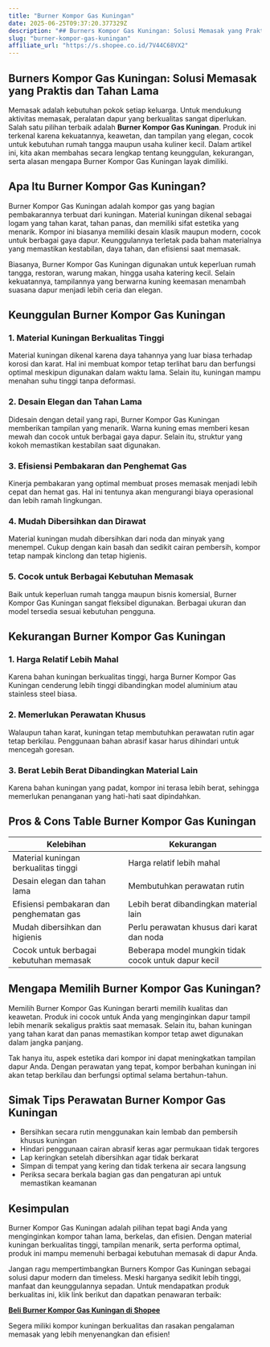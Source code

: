```yaml
---
title: "Burner Kompor Gas Kuningan"
date: 2025-06-25T09:37:20.377329Z
description: "## Burners Kompor Gas Kuningan: Solusi Memasak yang Praktis dan Tahan Lama..."
slug: "burner-kompor-gas-kuningan"
affiliate_url: "https://s.shopee.co.id/7V44C68VX2"
---
```

## Burners Kompor Gas Kuningan: Solusi Memasak yang Praktis dan Tahan Lama

Memasak adalah kebutuhan pokok setiap keluarga. Untuk mendukung aktivitas memasak, peralatan dapur yang berkualitas sangat diperlukan. Salah satu pilihan terbaik adalah **Burner Kompor Gas Kuningan**. Produk ini terkenal karena kekuatannya, keawetan, dan tampilan yang elegan, cocok untuk kebutuhan rumah tangga maupun usaha kuliner kecil. Dalam artikel ini, kita akan membahas secara lengkap tentang keunggulan, kekurangan, serta alasan mengapa Burner Kompor Gas Kuningan layak dimiliki.

## Apa Itu Burner Kompor Gas Kuningan?

Burner Kompor Gas Kuningan adalah kompor gas yang bagian pembakarannya terbuat dari kuningan. Material kuningan dikenal sebagai logam yang tahan karat, tahan panas, dan memiliki sifat estetika yang menarik. Kompor ini biasanya memiliki desain klasik maupun modern, cocok untuk berbagai gaya dapur. Keunggulannya terletak pada bahan materialnya yang memastikan kestabilan, daya tahan, dan efisiensi saat memasak.

Biasanya, Burner Kompor Gas Kuningan digunakan untuk keperluan rumah tangga, restoran, warung makan, hingga usaha katering kecil. Selain kekuatannya, tampilannya yang berwarna kuning keemasan menambah suasana dapur menjadi lebih ceria dan elegan.

## Keunggulan Burner Kompor Gas Kuningan

### 1. Material Kuningan Berkualitas Tinggi

Material kuningan dikenal karena daya tahannya yang luar biasa terhadap korosi dan karat. Hal ini membuat kompor tetap terlihat baru dan berfungsi optimal meskipun digunakan dalam waktu lama. Selain itu, kuningan mampu menahan suhu tinggi tanpa deformasi.

### 2. Desain Elegan dan Tahan Lama

Didesain dengan detail yang rapi, Burner Kompor Gas Kuningan memberikan tampilan yang menarik. Warna kuning emas memberi kesan mewah dan cocok untuk berbagai gaya dapur. Selain itu, struktur yang kokoh memastikan kestabilan saat digunakan.

### 3. Efisiensi Pembakaran dan Penghemat Gas

Kinerja pembakaran yang optimal membuat proses memasak menjadi lebih cepat dan hemat gas. Hal ini tentunya akan mengurangi biaya operasional dan lebih ramah lingkungan.

### 4. Mudah Dibersihkan dan Dirawat

Material kuningan mudah dibersihkan dari noda dan minyak yang menempel. Cukup dengan kain basah dan sedikit cairan pembersih, kompor tetap nampak kinclong dan tetap higienis.

### 5. Cocok untuk Berbagai Kebutuhan Memasak

Baik untuk keperluan rumah tangga maupun bisnis komersial, Burner Kompor Gas Kuningan sangat fleksibel digunakan. Berbagai ukuran dan model tersedia sesuai kebutuhan pengguna.

## Kekurangan Burner Kompor Gas Kuningan

### 1. Harga Relatif Lebih Mahal

Karena bahan kuningan berkualitas tinggi, harga Burner Kompor Gas Kuningan cenderung lebih tinggi dibandingkan model aluminium atau stainless steel biasa.

### 2. Memerlukan Perawatan Khusus

Walaupun tahan karat, kuningan tetap membutuhkan perawatan rutin agar tetap berkilau. Penggunaan bahan abrasif kasar harus dihindari untuk mencegah goresan.

### 3. Berat Lebih Berat Dibandingkan Material Lain

Karena bahan kuningan yang padat, kompor ini terasa lebih berat, sehingga memerlukan penanganan yang hati-hati saat dipindahkan.

## Pros & Cons Table Burner Kompor Gas Kuningan

| Kelebihan                                   | Kekurangan                                          |
|----------------------------------------------|-----------------------------------------------------|
| Material kuningan berkualitas tinggi         | Harga relatif lebih mahal                          |
| Desain elegan dan tahan lama                | Membutuhkan perawatan rutin                        |
| Efisiensi pembakaran dan penghematan gas    | Lebih berat dibandingkan material lain            |
| Mudah dibersihkan dan higienis             | Perlu perawatan khusus dari karat dan noda        |
| Cocok untuk berbagai kebutuhan memasak    | Beberapa model mungkin tidak cocok untuk dapur kecil |

## Mengapa Memilih Burner Kompor Gas Kuningan?

Memilih Burner Kompor Gas Kuningan berarti memilih kualitas dan keawetan. Produk ini cocok untuk Anda yang menginginkan dapur tampil lebih menarik sekaligus praktis saat memasak. Selain itu, bahan kuningan yang tahan karat dan panas memastikan kompor tetap awet digunakan dalam jangka panjang.

Tak hanya itu, aspek estetika dari kompor ini dapat meningkatkan tampilan dapur Anda. Dengan perawatan yang tepat, kompor berbahan kuningan ini akan tetap berkilau dan berfungsi optimal selama bertahun-tahun.

## Simak Tips Perawatan Burner Kompor Gas Kuningan

- Bersihkan secara rutin menggunakan kain lembab dan pembersih khusus kuningan
- Hindari penggunaan cairan abrasif keras agar permukaan tidak tergores
- Lap keringkan setelah dibersihkan agar tidak berkarat
- Simpan di tempat yang kering dan tidak terkena air secara langsung
- Periksa secara berkala bagian gas dan pengaturan api untuk memastikan keamanan

## Kesimpulan

Burner Kompor Gas Kuningan adalah pilihan tepat bagi Anda yang menginginkan kompor tahan lama, berkelas, dan efisien. Dengan material kuningan berkualitas tinggi, tampilan menarik, serta performa optimal, produk ini mampu memenuhi berbagai kebutuhan memasak di dapur Anda.

Jangan ragu mempertimbangkan Burners Kompor Gas Kuningan sebagai solusi dapur modern dan timeless. Meski harganya sedikit lebih tinggi, manfaat dan keunggulannya sepadan. Untuk mendapatkan produk berkualitas ini, klik link berikut dan dapatkan penawaran terbaik:

[**Beli Burner Kompor Gas Kuningan di Shopee**](https://s.shopee.co.id/7V44C68VX2)

Segera miliki kompor kuningan berkualitas dan rasakan pengalaman memasak yang lebih menyenangkan dan efisien!